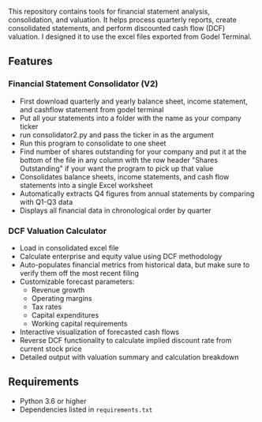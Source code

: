 

This repository contains tools for financial statement analysis, consolidation, and valuation. It helps process quarterly reports, create consolidated statements, and perform discounted cash flow (DCF) valuation. I designed it to use the excel files exported from Godel Terminal.

## Features

### Financial Statement Consolidator (V2)
- First download quarterly and yearly balance sheet, income statement, and cashflow statement from godel terminal
- Put all your statements into a folder with the name as your company ticker
- run consolidator2.py and pass the ticker in as the argument
- Run this program to consolidate to one sheet 
- Find number of shares outstanding for your company and put it at the bottom of the file in any column with the row header "Shares Outstanding" if your want the program to pick up that value
- Consolidates balance sheets, income statements, and cash flow statements into a single Excel worksheet
- Automatically extracts Q4 figures from annual statements by comparing with Q1-Q3 data
- Displays all financial data in chronological order by quarter

### DCF Valuation Calculator
- Load in consolidated excel file
- Calculate enterprise and equity value using DCF methodology
- Auto-populates financial metrics from historical data, but make sure to verify them off the most recent filing
- Customizable forecast parameters:
  - Revenue growth
  - Operating margins
  - Tax rates
  - Capital expenditures
  - Working capital requirements
- Interactive visualization of forecasted cash flows
- Reverse DCF functionality to calculate implied discount rate from current stock price
- Detailed output with valuation summary and calculation breakdown

## Requirements

- Python 3.6 or higher
- Dependencies listed in `requirements.txt`

